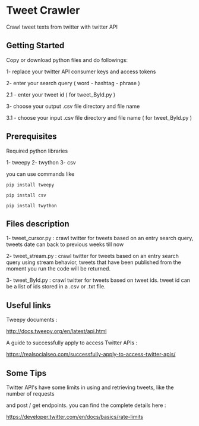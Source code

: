 # Tweet Crawler

Crawl tweet texts from twitter with twitter API

## Getting Started

Copy or download python files and do followings:

1- replace your twitter API consumer keys and access tokens

2- enter your search query ( word - hashtag - phrase )

2.1 - enter your tweet id ( for tweet_ById.py )

3- choose your output .csv file directory and file name

3.1 - choose your input .csv file directory and file name ( for tweet_ById.py )

## Prerequisites

Required python libraries 

1- tweepy 2- twython 3- csv

you can use commands like

```
pip install tweepy

pip install csv

pip install twython

```

## Files description 

1- tweet_cursor.py : crawl twitter for tweets based on an entry search query, tweets date can
back to previous weeks till now

2- tweet_stream.py : crawl twitter for tweets based on an entry search query using stream behavior,
tweets that have been published from the moment you run the code will be returned. 

3- tweet_ById.py : crawl twitter for tweets based on tweet ids. tweet id can be a list of ids stored 
in a .csv or .txt file.

## Useful links

Tweepy documents : 

http://docs.tweepy.org/en/latest/api.html

A guide to successfully apply to access Twitter APIs : 

https://realsocialseo.com/successfully-apply-to-access-twitter-apis/

## Some Tips 

Twitter API's have some limits in using and retrieving tweets, like the number of requests 

and post / get endpoints. you can find the complete details here :

https://developer.twitter.com/en/docs/basics/rate-limits  

